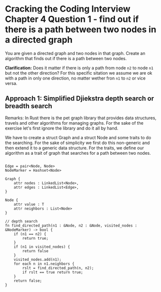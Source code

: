# Cracking the Coding Interview Chapter 4 Question 1 - find out if there is a path between two nodes in a directed graph

You are given a directed graph and two nodes in that graph. Create an algorithm that finds out if there is a path between two nodes.

**Clarification:** Does it matter if there is only a path from node `n2` to node `n1` but not the other direction?
For this specific sitation we assume we are ok with a path in only one direction, no matter wether fron `n1` to `n2` or vice versa.

## Approach 1: Simplified Djiekstra depth search or breadth search

Remarks: In Rust there is the pet graph library that provides data structures, travels and other algorithms for managing graphs. For the sake of the exercise
let's first ignore the library and do it all by hand.

We have to create a struct Graph and a struct Node and some traits to do the searching. For the sake of simplicity we first do this non-generic and then extend it to a generic data structure.
For the traits, we define our algorithm as a trait of graph that searches for a path between two nodes.

```

Edge = pair<Node, Node>
NodeMarker = Hashset<Node>

Graph {
    attr nodes : LinkedList<Node>,
    attr edges : LinkedList<Edge>,
}

Node {
    attr value : T
    attr neighbors : List<Node>
}

// depth search
fn find_directed_path(n1 : &Node, n2 : &Node, visited_nodes : &NodeMarker) -> bool {
    if (n1 == n2) {
        return true;
    }
    if (n1 in visited_nodes) {
        return false
    }
    visited_nodes.add(n1);
    for each n in n1.neighbors {
        rslt = find_directed_path(n, n2);
        if rslt == true return true;
    }
    return false;
}

```